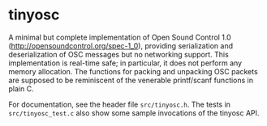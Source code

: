 tinyosc
=======

A minimal but complete implementation of Open Sound Control 1.0 (http://opensoundcontrol.org/spec-1_0), providing serialization and deserialization of OSC messages but no networking support.  This implementation is real-time safe; in particular, it does not perform any memory allocation. The functions for packing and unpacking OSC packets are supposed to be reminiscent of the venerable printf/scanf functions in plain C.

For documentation, see the header file ``src/tinyosc.h``. The tests in ``src/tinyosc_test.c`` also show some sample invocations of the tinyosc API.

